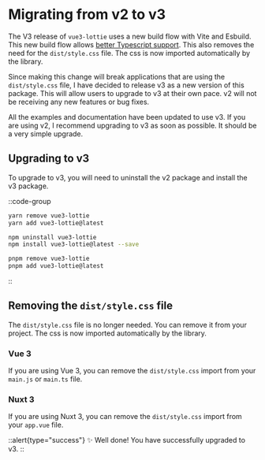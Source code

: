 # Migrating from v2 to v3

The V3 release of `vue3-lottie` uses a new build flow with Vite and Esbuild. This new build flow allows [better Typescript support](https://github.com/megasanjay/vue3-lottie/issues/338). This also removes the need for the `dist/style.css` file. The css is now imported automatically by the library.

Since making this change will break applications that are using the `dist/style.css` file, I have decided to release v3 as a new version of this package. This will allow users to upgrade to v3 at their own pace. v2 will not be receiving any new features or bug fixes.

All the examples and documentation have been updated to use v3. If you are using v2, I recommend upgrading to v3 as soon as possible. It should be a very simple upgrade.

## Upgrading to v3

To upgrade to v3, you will need to uninstall the v2 package and install the v3 package.

::code-group

```bash [yarn]
yarn remove vue3-lottie
yarn add vue3-lottie@latest
```

```bash [npm]
npm uninstall vue3-lottie
npm install vue3-lottie@latest --save
```

```bash [pnpm]
pnpm remove vue3-lottie
pnpm add vue3-lottie@latest
```

::

## Removing the `dist/style.css` file

The `dist/style.css` file is no longer needed. You can remove it from your project. The css is now imported automatically by the library.

### Vue 3

If you are using Vue 3, you can remove the `dist/style.css` import from your `main.js` or `main.ts` file.

### Nuxt 3

If you are using Nuxt 3, you can remove the `dist/style.css` import from your `app.vue` file.

::alert{type="success"}
✨ Well done! You have successfully upgraded to v3.
::
